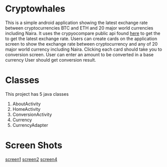 # Cryptowhales

This is a simple android application showing the latest exchange rate between cryptocurrencies BTC and ETH and 20 major world currencies including Naira.
It uses the crypyocompare public api found [here](https://www.cryptocompare.com/) to get the to get the latest exchange rate. 
Users can create cards on the application screen to show the exchange rate between cryptocurrency and any of 20 major world 
currency including Naira. Clicking each card should take you to conversion screen. User can enter an amount to be converted in a base currency
User should get conversion result.

# Classes
This project has 5 java classes
1. AboutActivity
2. HomeActivity
3. ConversionActivity
4. Currency
5. CurrencyAdapter 


# Screen Shots

[screen1](screen_shots/cryptowhales_logo.png "cryptowhales_logo")
[screen2](screen_shots/Screenshot_20171021-133425.png "Conversion page Bitcoin")
[screen4](screen_shots/Screenshot_20171021-133446.png "Conversion page Ethereum")


